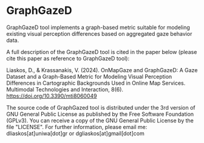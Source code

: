 # GraphGazeD
GraphGazeD tool implements a graph-based metric suitable for modeling existing visual perception differences based on aggregated gaze behavior data.

A full description of the GraphGazeD tool is cited in the paper below (please cite this paper as reference to GraphGazeD tool):

Liaskos, D., & Krassanakis, V. (2024). OnMapGaze and GraphGazeD: A Gaze Dataset and a Graph-Based Metric for Modeling Visual Perception Differences in Cartographic Backgrounds Used in Online Map Services. Multimodal Technologies and Interaction, 8(6). https://doi.org/10.3390/mti8060049

The source code of GraphGazed tool is distributed under the 3rd version of GNU General Public License as published by the Free Software Foundation (GPLv3). You can receive a copy of the GNU General Public License by the file "LICENSE".
For further information, please email me: dliaskos[at]uniwa[dot]gr or dgliaskos[at]gmail[dot]com
